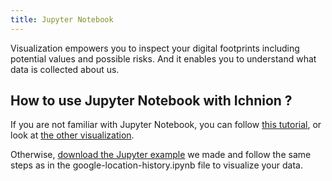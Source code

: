 ```yaml
---
title: Jupyter Notebook
---
```


Visualization empowers you to inspect your digital footprints including potential values and possible risks. And it enables you to understand what data is collected about us.

## How to use Jupyter Notebook with Ichnion ? 

If you are not familiar with Jupyter Notebook, you can follow [this tutorial](https://www.dataquest.io/blog/jupyter-notebook-tutorial/), or look at [the other visualization](https://ichnion.github.io/website/docs/user/visualize/other).

Otherwise, [download the Jupyter example](https://github.com/ichnion/jupyter-examples) we made and follow the same steps as in the google-location-history.ipynb file to visualize your data. 
 

